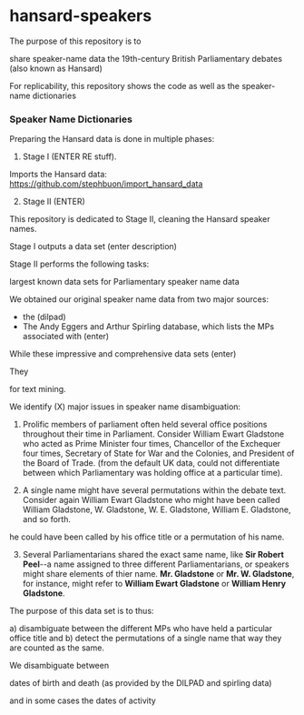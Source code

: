 # hansard-speakers

The purpose of this repository is to 

share speaker-name data 
the 19th-century British Parliamentary debates (also known as Hansard) 


For replicability, this repository shows the code
as well as the speaker-name dictionaries 


### Speaker Name Dictionaries 




Preparing the Hansard data is done in multiple phases: 

1) Stage I (ENTER RE stuff). 

Imports the Hansard data: https://github.com/stephbuon/import_hansard_data

2) Stage II (ENTER) 

This repository is dedicated to Stage II, cleaning the Hansard speaker names. 

Stage I outputs a data set (enter description)

Stage II performs the following tasks: 

largest known data sets for Parliamentary speaker name data 

We obtained our original speaker name data from two major sources: 

- the (dilpad)
- The Andy Eggers and Arthur Spirling database, which lists the MPs associated with (enter) 

While these impressive and comprehensive data sets (enter) 

They 

for text mining. 

We identify (X) major issues in speaker name disambiguation: 

1) Prolific members of parliament often held several office positions throughout their time in Parliament. Consider William Ewart Gladstone who acted as Prime Minister four times, Chancellor of the Exchequer four times, Secretary of State for War and the Colonies, and President of the Board of Trade. (from the default UK data, could not differentiate between which Parliamentary was holding office at a particular time). 

2) A single name might have several permutations within the debate text. Consider again William Ewart Gladstone who might have been called William Gladstone, W. Gladstone, W. E. Gladstone, William E. Gladstone, and so forth. 


he could have been called by his office title or a permutation of his name. 


3) Several Parliamentarians shared the exact same name, like __Sir Robert Peel__--a name assigned to three different Parliamentarians, or speakers might share elements of thier name. __Mr. Gladstone__ or __Mr. W. Gladstone__, for instance, might refer to __William Ewart Gladstone__ or __William Henry Gladstone__. 




The purpose of this data set is to thus: 

a) disambiguate between the different MPs who have held a particular office title and b) detect the permutations of a single name that way they are counted as the same. 


We disambiguate between 

dates of birth and death (as provided by the DILPAD and spirling data) 

and in some cases the dates of activity 



